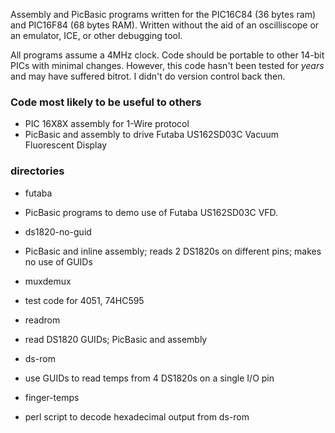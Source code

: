 Assembly and PicBasic programs written for the PIC16C84 (36 bytes ram) and PIC16F84 (68 bytes RAM). Written without the aid of an oscilliscope or an emulator, ICE, or other debugging tool.

All programs assume a 4MHz clock. Code should be portable to other 14-bit PICs with minimal changes. However, this code hasn't been tested for *years* and may have suffered bitrot. I didn't do version control back then.

### Code most likely to be useful to others
* PIC 16X8X assembly for 1-Wire protocol
* PicBasic and assembly to drive Futaba US162SD03C Vacuum Fluorescent Display


### directories

* futaba
 - PicBasic programs to demo use of Futaba US162SD03C VFD.
* ds1820-no-guid
 - PicBasic and inline assembly; reads 2 DS1820s on different pins; makes no use of GUIDs
* muxdemux
 - test code for 4051, 74HC595
* readrom
 - read DS1820 GUIDs; PicBasic and assembly
* ds-rom
 - use GUIDs to read temps from 4 DS1820s on a single I/O pin
* finger-temps
 - perl script to decode hexadecimal output from ds-rom

